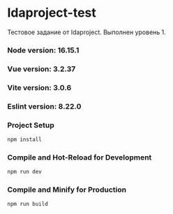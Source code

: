 # Idaproject-test

Тестовое задание от Idaproject. Выполнен уровень 1.

### Node version: 16.15.1

### Vue version: 3.2.37

### Vite version: 3.0.6

### Eslint version: 8.22.0

### Project Setup

```sh
npm install
```

### Compile and Hot-Reload for Development

```sh
npm run dev
```

### Compile and Minify for Production

```sh
npm run build
```
